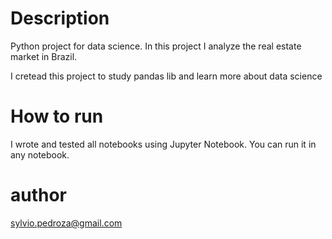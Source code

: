 # Description
Python project for data science.
In this project I analyze the real estate market in Brazil.

I cretead this project to study pandas lib and learn more about data science

# How to run
I wrote and tested all notebooks using Jupyter Notebook. You can run it in any notebook.

# author
sylvio.pedroza@gmail.com
